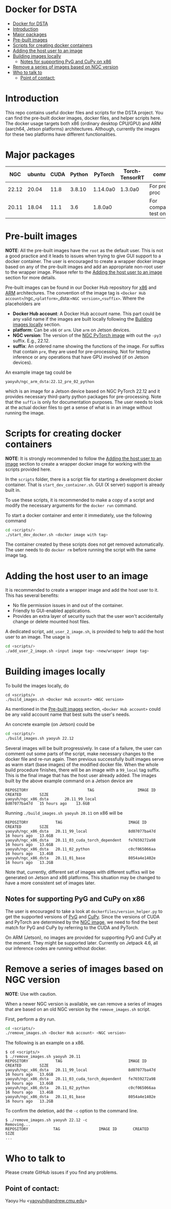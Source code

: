 
# Docker for DSTA #

- [Docker for DSTA](#docker-for-dsta)
- [Introduction](#introduction)
- [Major packages](#major-packages)
- [Pre-built images](#pre-built-images)
- [Scripts for creating docker containers](#scripts-for-creating-docker-containers)
- [Adding the host user to an image](#adding-the-host-user-to-an-image)
- [Building images locally](#building-images-locally)
  - [Notes for supporting PyG and CuPy on x86](#notes-for-supporting-pyg-and-cupy-on-x86)
- [Remove a series of images based on NGC version](#remove-a-series-of-images-based-on-ngc-version)
- [Who to talk to](#who-to-talk-to)
  - [Point of contact:](#point-of-contact)

# Introduction #

This repo contains useful docker files and scripts for the DSTA project. You can find the pre-built docker images, docker files, and helper scripts here. The docker usage targets both x86 (ordinary desktop CPU/GPU) and ARM (aarch64, Jetson platforms) architectures. Although, currently the images for these two platforms have different functionalities.

# Major packages #

| NGC   | ubuntu | CUDA | Python | PyTorch  | Torch-TensorRT | comment                       |
|-------|--------|------|--------|----------|----------------|-------------------------------|
| 22.12 | 20.04  | 11.8 | 3.8.10 | 1.14.0a0 | 1.3.0a0        | For pre-proc                  |
| 20.11 | 18.04  | 11.1 | 3.6    | 1.8.0a0  |                | For compatibility test on x86 |

# Pre-built images #

__NOTE__: All the pre-built images have the `root` as the default user. This is not a good practice and it leads to issues when trying to give GUI support to a docker container. The user is encouraged to create a wrapper docker image based on any of the pre-built images and add an appropriate non-root user to the wrapper image. Please refer to the [Adding the host user to an image](#adding-the-host-user-to-an-image) section for more details.

Pre-built images can be found in our Docker Hub repository for [x86][x86_repo] and [ARM][arm_repo] architectures. The convention of the image tag is `<Docker Hub account>`/ngc_`<platform>`\_dsta:`<NGC version>`\_`<suffix>`. Where the placeholders are 
- __Docker Hub account__: A Docker Hub account name. This part could be any valid name if the images are built locally following the [Building images locally](#building-images-locally) section.
- __platform__: Can be `x86` or `arm`. Use `arm` on Jetson devices.
- __NGC version__: The version of the [NGC PyTorch image][ngc_pytorch] with out the `-py3` suffix. E.g., 22.12.
- __suffix__: An ordered name showing the functions of the image. For suffixs that contain `pre`, they are used for pre-processing. Not for testing inference or any operations that have GPU involved (if on Jetson devices). 

An example image tag could be
```
yaoyuh/ngc_arm_dsta:22.12_pre_02_python
```
which is an image for a Jetson device based on NGC PyTorch 22.12 and it provides necessary third-party python packages for pre-processing. Note that the `suffix` is only for documentation purposes. The user needs to look at the actual docker files to get a sense of what is in an image without running the image.

[x86_repo]: https://hub.docker.com/repository/docker/yaoyuh/ngc_x86_dsta
[arm_repo]: https://hub.docker.com/repository/docker/yaoyuh/ngc_arm_dsta
[ngc_pytorch]: https://catalog.ngc.nvidia.com/orgs/nvidia/containers/pytorch

# Scripts for creating docker containers #

__NOTE__: It is strongly recommended to follow the [Adding the host user to an image](#adding-the-host-user-to-an-image) section to create a wrapper docker image for working with the scripts provided here.

In the `scripts` folder, there is a script file for starting a development docker container. That is `start_dev_container.sh`. GUI (X server) support is already built in.

To use these scripts, it is recommended to make a copy of a script and modify the necessary arguments for the `docker run` command. 

To start a docker container and enter it immediately, use the following command

```bash
cd <scripts/>
./start_dev_docker.sh <docker image with tag>
```

The container created by these scripts does not get removed automatically. The user needs to do `docker rm` before running the script with the same image tag.

# Adding the host user to an image #

It is recommended to create a wrapper image and add the host user to it. This has several benefits:
- No file permission issues in and out of the container.
- Friendly to GUI-enabled applications.
- Provides an extra layer of security such that the user won't accidentally change or delete mounted host files.

A dedicated script, `add_user_2_image.sh`, is provided to help to add the host user to an image. The usage is

```bash
cd <scripts/>
./add_user_2_image.sh <input image tag> <new/wrapper image tag>
```

# Building images locally #

To build the images locally, do

```bath
cd <scripts/>
./build_images.sh <Docker Hub account> <NGC version>
```

As mentioned in the [Pre-built images](#pre-built-images) section, `<Docker Hub account>` could be any valid account name that best suits the user's needs.

An concrete example (on Jetson) could be

```bash
cd <scripts/>
./build_images.sh yaoyuh 22.12 
```

Several images will be built progressively. In case of a failure, the user can comment out some parts of the script, make necessary changes to the docker file and re-run again. Then previous successfully built images serve as warm start (base images) of the modified docker file. When the whole build procedure finishes, there will be an image with a `99_local` tag suffix. This is the final image that has the host user already added. The images built by the above example command on a Jetson device are

```
REPOSITORY                          TAG                   IMAGE ID       CREATED        SIZE
yaoyuh/ngc_x86_dsta       20.11_99_local                    8d07077ba47d   15 hours ago    13.6GB
```

Running `./build_images.sh yaoyuh 20.11` on x86 will be

```
REPOSITORY            TAG                             IMAGE ID       CREATED        SIZE
yaoyuh/ngc_x86_dsta   20.11_99_local                  8d07077ba47d   16 hours ago   13.6GB
yaoyuh/ngc_x86_dsta   20.11_03_cuda_torch_dependent   fe7659272a98   16 hours ago   13.6GB
yaoyuh/ngc_x86_dsta   20.11_02_python                 c0cf065066aa   16 hours ago   13.4GB
yaoyuh/ngc_x86_dsta   20.11_01_base                   8054a4e1402e   16 hours ago   13.2GB
```

Note that, currently, different set of images with different suffixs will be generated on Jetson and x86 platforms. This situation may be changed to have a more consistent set of images later.

## Notes for supporting PyG and CuPy on x86 ##

The user is encouraged to take a look at `dockerfiles/version_helper.py` to get the supported versions of [PyG](https://github.com/pyg-team/pytorch_geometric) and [CuPy](https://docs.cupy.dev/en/stable/install.html). Since the versions of CUDA and PyTorch are determined by the [NGC image](https://docs.nvidia.com/deeplearning/frameworks/pytorch-release-notes/overview.html#overview), we need to find the best match for PyG and CuPy by referring to the CUDA and PyTorch.

On ARM (Jetson), no images are provided for supporting PyG and CuPy at the moment. They might be supported later. Currently on Jetpack 4.6, all our inference codes are running without docker.

# Remove a series of images based on NGC version #

__NOTE__: Use with caution.

When a newer NGC version is available, we can remove a series of images that are based on an old NGC version by the `remove_images.sh` script. 

First, perform a dry run.

```bash
cd <scripts/>
./remove_images.sh <Docker Hub account> <NGC version>
```

The following is an example on a x86.

```
$ cd <scripts/> 
$ ./remove_images.sh yaoyuh 20.11   
REPOSITORY            TAG                             IMAGE ID       CREATED        SIZE
yaoyuh/ngc_x86_dsta   20.11_99_local                  8d07077ba47d   16 hours ago   13.6GB
yaoyuh/ngc_x86_dsta   20.11_03_cuda_torch_dependent   fe7659272a98   16 hours ago   13.6GB
yaoyuh/ngc_x86_dsta   20.11_02_python                 c0cf065066aa   16 hours ago   13.4GB
yaoyuh/ngc_x86_dsta   20.11_01_base                   8054a4e1402e   16 hours ago   13.2GB
```

To confirm the deletion, add the `-c` option to the command line. 

```
$ ./remove_images.sh yaoyuh 22.12 -c
Removing...
REPOSITORY           TAG                 IMAGE ID       CREATED        SIZE
...
```

# Who to talk to #

Please create GitHub issues if you find any problems.

## Point of contact: ##

Yaoyu Hu \<yaoyuh@andrew.cmu.edu\>

